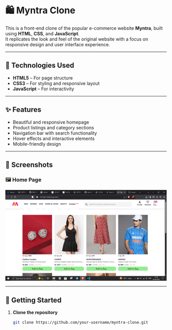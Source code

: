 # 🛍️ Myntra Clone

This is a front-end clone of the popular e-commerce website **Myntra**, built using **HTML**, **CSS**, and **JavaScript**.  
It replicates the look and feel of the original website with a focus on responsive design and user interface experience.

---

## 🔧 Technologies Used

- **HTML5** – For page structure
- **CSS3** – For styling and responsive layout
- **JavaScript** – For interactivity

---

## ✨ Features

- Beautiful and responsive homepage
- Product listings and category sections
- Navigation bar with search functionality
- Hover effects and interactive elements
- Mobile-friendly design

---

## 📸 Screenshots


### 🖼️ Home Page  
![Home Page](screenshot2.PNG)

---

## 🚀 Getting Started

1. **Clone the repository**
   ```bash
   git clone https://github.com/your-username/myntra-clone.git
